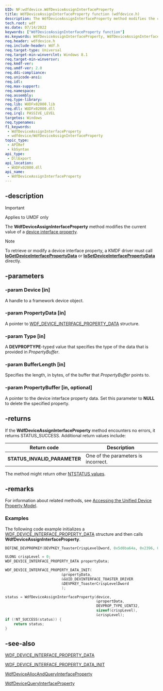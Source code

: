 ```yaml
---
UID: NF:wdfdevice.WdfDeviceAssignInterfaceProperty
title: WdfDeviceAssignInterfaceProperty function (wdfdevice.h)
description: The WdfDeviceAssignInterfaceProperty method modifies the current value of a device interface property.
tech.root: wdf
ms.date: 07/14/2022
keywords: ["WdfDeviceAssignInterfaceProperty function"]
ms.keywords: WdfDeviceAssignInterfaceProperty, WdfDeviceAssignInterfaceProperty method, wdf.wdfdeviceassigninterfaceproperty, wdfdevice/WdfDeviceAssignInterfaceProperty
req.header: wdfdevice.h
req.include-header: Wdf.h
req.target-type: Universal
req.target-min-winverclnt: Windows 8.1
req.target-min-winversvr: 
req.kmdf-ver: 
req.umdf-ver: 2.0
req.ddi-compliance: 
req.unicode-ansi: 
req.idl: 
req.max-support: 
req.namespace: 
req.assembly: 
req.type-library: 
req.lib: WUDFx02000.lib
req.dll: WUDFx02000.dll
req.irql: PASSIVE_LEVEL
targetos: Windows
req.typenames: 
f1_keywords:
 - WdfDeviceAssignInterfaceProperty
 - wdfdevice/WdfDeviceAssignInterfaceProperty
topic_type:
 - APIRef
 - kbSyntax
api_type:
 - DllExport
api_location:
 - WUDFx02000.dll
api_name:
 - WdfDeviceAssignInterfaceProperty
---
```


## -description

> [!IMPORTANT]
> Applies to UMDF only

The **WdfDeviceAssignInterfaceProperty** method modifies the current value of a [device interface property](/windows-hardware/drivers/install/accessing-device-interface-properties).

> [!NOTE]
> To retrieve or modify a device interface property, a KMDF driver must call [**IoGetDeviceInterfacePropertyData**](../wdm/nf-wdm-iogetdeviceinterfacepropertydata.md) or [**IoSetDeviceInterfacePropertyData**](../wdm/nf-wdm-iosetdeviceinterfacepropertydata.md) directly.

## -parameters

### -param Device [in]

A handle to a framework device object.

### -param PropertyData [in]

A pointer to [WDF_DEVICE_INTERFACE_PROPERTY_DATA](./ns-wdfdevice-_wdf_device_interface_property_data.md) structure.

### -param Type [in]

A **DEVPROPTYPE**-typed value that specifies the type of the data that is provided in *PropertyBuffer*.

### -param BufferLength [in]

Specifies the length, in bytes, of the buffer that *PropertyBuffer* points to.

### -param PropertyBuffer [in, optional]

A pointer to the device interface property data. Set this parameter to **NULL** to delete the specified property.

## -returns

If the **WdfDeviceAssignInterfaceProperty** method encounters no errors, it returns STATUS_SUCCESS. Additional return values include:

| Return code | Description |
|--|--|
| **STATUS_INVALID_PARAMETER** | One of the parameters is incorrect. |

The method might return other [NTSTATUS values](/windows-hardware/drivers/kernel/ntstatus-values).

## -remarks

For information about related methods, see [Accessing the Unified Device Property Model](/windows-hardware/drivers/wdf/accessing-the-unified-device-property-model).

### Examples

The following code example initializes a [WDF_DEVICE_INTERFACE_PROPERTY_DATA](./ns-wdfdevice-_wdf_device_interface_property_data.md) structure and then calls **WdfDeviceAssignInterfaceProperty**.

```cpp
DEFINE_DEVPROPKEY(DEVPKEY_ToasterCrispLevelDword, 0x5d0ba64a, 0x2396, 0x4bc9, 0xbf, 0x49, 0x52, 0x1d, 0xa6, 0x2b, 0x1b, 0xed, 3);  // DEVPROP_TYPE_UINT32

ULONG crispLevel = 0;
WDF_DEVICE_INTERFACE_PROPERTY_DATA propertyData;

WDF_DEVICE_INTERFACE_PROPERTY_DATA_INIT(
                          &propertyData, 
                          &GUID_DEVINTERFACE_TOASTER_DRIVER
                          &DEVPKEY_ToasterCrispLevelDword
                          );

status = WdfDeviceAssignInterfaceProperty(device, 
                                          &propertData,
                                          DEVPROP_TYPE_UINT32,
                                          sizeof(crispLevel),
                                          &crispLevel);
if (!NT_SUCCESS(status)) {
    return status;
}

```

## -see-also

[WDF_DEVICE_INTERFACE_PROPERTY_DATA](./ns-wdfdevice-_wdf_device_interface_property_data.md)

[WDF_DEVICE_INTERFACE_PROPERTY_DATA_INIT](./nf-wdfdevice-wdf_device_interface_property_data_init.md)

[WdfDeviceAllocAndQueryInterfaceProperty](./nf-wdfdevice-wdfdeviceallocandqueryinterfaceproperty.md)

[WdfDeviceQueryInterfaceProperty](./nf-wdfdevice-wdfdevicequeryinterfaceproperty.md)
